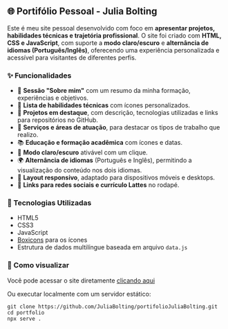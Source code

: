 <section id="portfolio-description">
  <h2>🌐 Portifólio Pessoal - Julia Bolting</h2>
  <p>Este é meu site pessoal desenvolvido com foco em <strong>apresentar projetos, habilidades técnicas e trajetória profissional</strong>. O site foi criado com <strong>HTML, CSS e JavaScript</strong>, com suporte a <strong>modo claro/escuro</strong> e <strong>alternância de idiomas (Português/Inglês)</strong>, oferecendo uma experiência personalizada e acessível para visitantes de diferentes perfis.</p>

  <h3>✨ Funcionalidades</h3>
  <ul>
    <li>📄 <strong>Sessão "Sobre mim"</strong> com um resumo da minha formação, experiências e objetivos.</li>
    <li>🧠 <strong>Lista de habilidades técnicas</strong> com ícones personalizados.</li>
    <li>💼 <strong>Projetos em destaque</strong>, com descrição, tecnologias utilizadas e links para repositórios no GitHub.</li>
    <li>🧰 <strong>Serviços e áreas de atuação</strong>, para destacar os tipos de trabalho que realizo.</li>
    <li>📚 <strong>Educação e formação acadêmica</strong> com ícones e datas.</li>
    <li>🌙 <strong>Modo claro/escuro</strong> ativável com um clique.</li>
    <li>🌍 <strong>Alternância de idiomas</strong> (Português e Inglês), permitindo a visualização do conteúdo nos dois idiomas.</li>
    <li>📱 <strong>Layout responsivo</strong>, adaptado para dispositivos móveis e desktops.</li>
    <li>🔗 <strong>Links para redes sociais e currículo Lattes</strong> no rodapé.</li>
  </ul>

  <h3>🔧 Tecnologias Utilizadas</h3>
  <ul>
    <li>HTML5</li>
    <li>CSS3</li>
    <li>JavaScript</li>
    <li><a href="https://boxicons.com/" target="_blank">Boxicons</a> para os ícones</li>
    <li>Estrutura de dados multilíngue baseada em arquivo <code>data.js</code></li>
  </ul>

  <h3>🚀 Como visualizar</h3>
  <p>Você pode acessar o site diretamente <a href="https://juliabolting.github.io/portifolioJuliaBolting/" target="_blank">clicando aqui</a></p>
  <p>Ou executar localmente com um servidor estático:</p>
  <pre><code>git clone https://github.com/JuliaBolting/portifolioJuliaBolting.git
cd portfolio
npx serve .
</code></pre>
</section>

